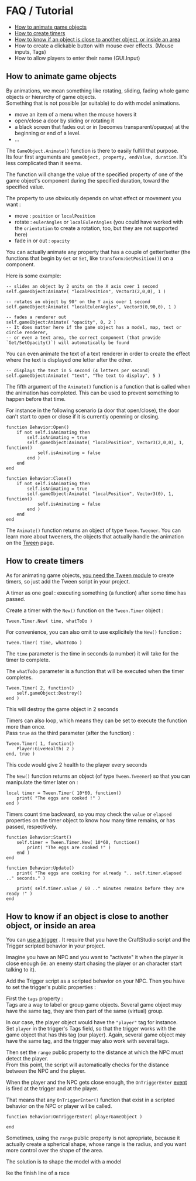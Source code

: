 # FAQ / Tutorial


- [How to animate game objects](#animate)
- [How to create timers](#timer)
- [How to know if an object is close to another object, or inside an area](#trigger)
- How to create a clickable button with mouse over effects. (Mouse inputs, Tags)
- How to allow players to enter their name (GUI.Input)

<a name="animate"></a>

## How to animate game objects
By animations, we mean something like rotating, sliding, fading whole game objects or hierarchy of game objects.  
Something that is not possible (or suitable) to do with model animations.

- move an item of a menu when the mouse hovers it
- open/close a door by sliding or rotating it
- a black screen that fades out or in (becomes transparent/opaque) at the beginning or end of a level.
- ...

The `GameObject.Animate()` function is there to easily fulfill that purpose.  
Its four first arguments are `gameObject, property, endValue, duration`. It's less complicated than it seems.

The function will change the value of the specified property of one of the game object's component during the specified duration, toward the specified value.

The property to use obviously depends on what effect or movement you want :

- move : `position` or `localPosition`
- rotate : `eulerAngles` or `localEulerAngles` (you could have worked with the `orientation` to create a rotation, too, but they are not supported here)
- fade in or out : `opacity`

You can actually animate any property that has a couple of getter/setter (the functions that begin by `Get` or `Set`, like `transform:GetPosition()`) on a component.

Here is some example:
    
    -- slides an object by 2 units on the X axis over 1 second
    self.gameObject:Animate( "localPosition", Vector3(2,0,0), 1 )

    -- rotates an object by 90° on the Y axis over 1 second  
    self.gameObject:Animate( "localEulerAngles", Vector3(0,90,0), 1 )
    
    -- fades a renderer out
    self.gameObject:Animate( "opacity", 0, 2 )
    -- It does matter here if the game object has a model, map, text or circle renderer,
    -- or even a text area, the correct component (that provide `Get/SetOpacity()`) will automatically be found

You can even animate the text of a text renderer in order to create the effect where the text is displayed one letter after the other.

    -- displays the text in 5 second (4 letters per second)
    self.gameObject:Animate( "text", "The text to display", 5 )

The fifth argument of the `Animate()` function is a function that is called when the animation has completed. This can be used to prevent something to happen before that time.

For instance in the following scenario (a door that open/close), the door can't start to open or close if it is currently openning or closing.

    function Behavior:Open()
        if not self.isAnimating then
            self.isAnimating = true
            self.gameObject:Animate( "localPosition", Vector3(2,0,0), 1, function() 
                self.isAnimating = false
            end )
        end
    end

    function Behavior:Close()
        if not self.isAnimating then
            self.isAnimating = true
            self.gameObject:Animate( "localPosition", Vector3(0), 1, function() 
                self.isAnimating = false
            end )
        end
    end


The `Animate()` function returns an object of type `Tween.Tweener`. You can learn more about tweeners, the objects that actually handle the animation on the [Tween](/docs/tween#tweener) page.


<a name="timer"></a>
## How to create timers

As for animating game objects, [you need the Tween module](/docs/tween) to create timers, so just add the Tween script in your project.

A timer as one goal : executing something (a function) after some time has passed.

Create a timer with the `New()` function on the `Tween.Timer` object :

    Tween.Timer.New( time, whatToDo )

For convenience, you can also omit to use explicitely the `New()` function :

    Tween.Timer( time, whatToDo )

The `time` parameter is the time in seconds (a number) it will take for the timer to complete.

The `whatToDo` parameter is a function that will be executed when the timer completes.

    Tween.Timer( 2, function()
        self.gameObject:Destroy()
    end )

This will destroy the game object in 2 seconds

Timers can also loop, which means they can be set to execute the function more than once.  
Pass `true` as the third parameter (after the function) :

    Tween.Timer( 1, function()
        Player:GiveHealth( 2 )
    end, true )

This code would give 2 health to the player every seconds

The `New()` function returns an object (of type `Tween.Tweener`) so that you can manipulate the timer later on :

    local timer = Tween.Timer( 10*60, function()
        print( "The eggs are cooked !" )
    end )

Timers count time backward, so you may check the `value` or `elapsed` properties on the timer object to know how many time remains, or has passed, respectively.
    
    function Behavior:Start()
        self.timer = Tween.Timer.New( 10*60, function()
            print( "The eggs are cooked !" )
        end )
    end

    function Behavior:Update()
        print( "The eggs are cooking for already ".. self.timer.elapsed .." seconds." )

        print( self.timer.value / 60 .." minutes remains before they are ready !" )
    end


<a name="trigger"></a>
## How to know if an object is close to another object, or inside an area

You can [use a trigger](/docs/trigger) .
It require that you have the CraftStudio script and the Trigger scripted behavior in your project.

Imagine you have an NPC and you want to "activate" it when the player is close enough (ie: an enemy start chasing the player or an character start talking to it).

Add the Trigger script as a scripted behavior on your NPC. Then you have to set the trigger's public properties :

First the `tags` property :  
Tags are a way to label or group game objects. Several game object may have the same tag, they are then part of the same (virtual) group.

In our case, the player object would have the `"player"` tag for instance.  
Set `player` in the trigger's Tags field, so that the trigger works with the game object that has this tag (our player).
Again, several game object may have the same tag, and the trigger may also work with several tags.

Then set the `range` public property to the distance at which the NPC must detect the player.  
From this point, the script will automatically checks for the distance between the NPC and the player.

When the player and the NPC gets close enough, the `OnTriggerEnter` [event](/docs/events) is fired at the trigger and at the player.

That means that any `OnTriggerEnter()` function that exist in a scripted behavior on the NPC or player wil be called.

    function Behavior:OnTriggerEnter( playerGameObject )

    end




Sometimes, using the `range` public property is not apropriate, because it actually create a spherical shape, whose range is the radius, and you want more control over the shape of the area.

The solution is to shape the model with a model

lke the finish line of a race
